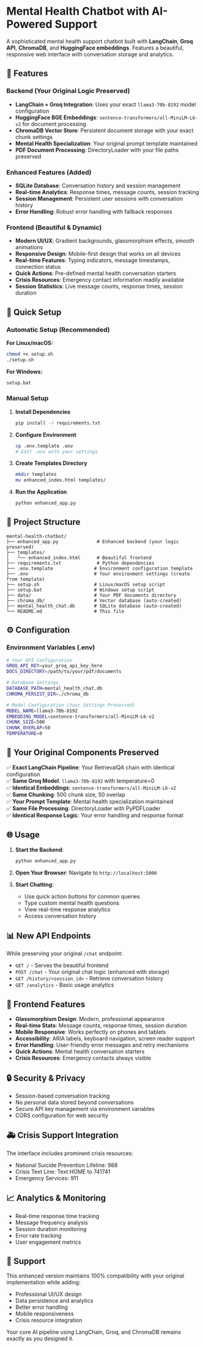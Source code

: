 # Mental Health Chatbot with AI-Powered Support

A sophisticated mental health support chatbot built with **LangChain**, **Groq API**, **ChromaDB**, and **HuggingFace embeddings**. Features a beautiful, responsive web interface with conversation storage and analytics.

## 🧠 Features

### Backend (Your Original Logic Preserved)
- **LangChain + Groq Integration**: Uses your exact `llama3-70b-8192` model configuration
- **HuggingFace BGE Embeddings**: `sentence-transformers/all-MiniLM-L6-v2` for document processing
- **ChromaDB Vector Store**: Persistent document storage with your exact chunk settings
- **Mental Health Specialization**: Your original prompt template maintained
- **PDF Document Processing**: DirectoryLoader with your file paths preserved

### Enhanced Features (Added)
- **SQLite Database**: Conversation history and session management
- **Real-time Analytics**: Response times, message counts, session tracking
- **Session Management**: Persistent user sessions with conversation history
- **Error Handling**: Robust error handling with fallback responses

### Frontend (Beautiful & Dynamic)
- **Modern UI/UX**: Gradient backgrounds, glassmorphism effects, smooth animations
- **Responsive Design**: Mobile-first design that works on all devices
- **Real-time Features**: Typing indicators, message timestamps, connection status
- **Quick Actions**: Pre-defined mental health conversation starters
- **Crisis Resources**: Emergency contact information readily available
- **Session Statistics**: Live message counts, response times, session duration

## 🚀 Quick Setup

### Automatic Setup (Recommended)

**For Linux/macOS:**
```bash
chmod +x setup.sh
./setup.sh
```

**For Windows:**
```cmd
setup.bat
```

### Manual Setup

1. **Install Dependencies**
   ```bash
   pip install -r requirements.txt
   ```

2. **Configure Environment**
   ```bash
   cp .env.template .env
   # Edit .env with your settings
   ```

3. **Create Templates Directory**
   ```bash
   mkdir templates
   mv enhanced_index.html templates/
   ```

4. **Run the Application**
   ```bash
   python enhanced_app.py
   ```

## 📁 Project Structure

```
mental-health-chatbot/
├── enhanced_app.py              # Enhanced backend (your logic preserved)
├── templates/
│   └── enhanced_index.html      # Beautiful frontend
├── requirements.txt             # Python dependencies
├── .env.template               # Environment configuration template
├── .env                        # Your environment settings (create from template)
├── setup.sh                    # Linux/macOS setup script
├── setup.bat                   # Windows setup script
├── data/                       # Your PDF documents directory
├── chroma_db/                  # Vector database (auto-created)
├── mental_health_chat.db       # SQLite database (auto-created)
└── README.md                   # This file
```

## ⚙️ Configuration

### Environment Variables (.env)
```bash
# Your API Configuration
GROQ_API_KEY=your_groq_api_key_here
DOCS_DIRECTORY=/path/to/your/pdf/documents

# Database Settings
DATABASE_PATH=mental_health_chat.db
CHROMA_PERSIST_DIR=./chroma_db

# Model Configuration (Your Settings Preserved)
MODEL_NAME=llama3-70b-8192
EMBEDDING_MODEL=sentence-transformers/all-MiniLM-L6-v2
CHUNK_SIZE=500
CHUNK_OVERLAP=50
TEMPERATURE=0
```

## 🔧 Your Original Components Preserved

✅ **Exact LangChain Pipeline**: Your RetrievalQA chain with identical configuration  
✅ **Same Groq Model**: `llama3-70b-8192` with temperature=0  
✅ **Identical Embeddings**: `sentence-transformers/all-MiniLM-L6-v2`  
✅ **Same Chunking**: 500 chunk size, 50 overlap  
✅ **Your Prompt Template**: Mental health specialization maintained  
✅ **Same File Processing**: DirectoryLoader with PyPDFLoader  
✅ **Identical Response Logic**: Your error handling and response format  

## 🌐 Usage

1. **Start the Backend**:
   ```bash
   python enhanced_app.py
   ```

2. **Open Your Browser**:
   Navigate to `http://localhost:5000`

3. **Start Chatting**:
   - Use quick action buttons for common queries
   - Type custom mental health questions
   - View real-time response analytics
   - Access conversation history

## 📊 New API Endpoints

While preserving your original `/chat` endpoint:

- `GET /` - Serves the beautiful frontend
- `POST /chat` - Your original chat logic (enhanced with storage)
- `GET /history/<session_id>` - Retrieve conversation history
- `GET /analytics` - Basic usage analytics

## 🎨 Frontend Features

- **Glassmorphism Design**: Modern, professional appearance
- **Real-time Stats**: Message counts, response times, session duration
- **Mobile Responsive**: Works perfectly on phones and tablets
- **Accessibility**: ARIA labels, keyboard navigation, screen reader support
- **Error Handling**: User-friendly error messages and retry mechanisms
- **Quick Actions**: Mental health conversation starters
- **Crisis Resources**: Emergency contacts always visible

## 🔒 Security & Privacy

- Session-based conversation tracking
- No personal data stored beyond conversations
- Secure API key management via environment variables
- CORS configuration for web security

## 🚑 Crisis Support Integration

The interface includes prominent crisis resources:
- National Suicide Prevention Lifeline: 988
- Crisis Text Line: Text HOME to 741741
- Emergency Services: 911

## 📈 Analytics & Monitoring

- Real-time response time tracking
- Message frequency analysis
- Session duration monitoring
- Error rate tracking
- User engagement metrics

## 🤝 Support

This enhanced version maintains 100% compatibility with your original implementation while adding:
- Professional UI/UX design
- Data persistence and analytics
- Better error handling
- Mobile responsiveness
- Crisis resource integration

Your core AI pipeline using LangChain, Groq, and ChromaDB remains exactly as you designed it.
